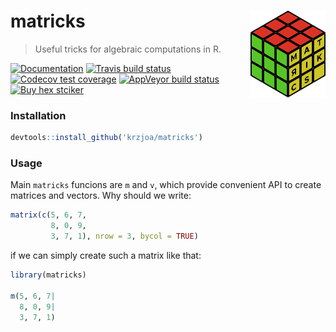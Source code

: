 # matricks <img src='man/logo_draft2.svg' align="right" height="139" />
> Useful tricks for algebraic computations in R.

[![Documentation](https://img.shields.io/badge/documentation-matricks-orange.svg?colorB=E91E63)](http://krzjoa.github.io/matricks)
[![Travis build status](https://travis-ci.org/krzjoa/matricks.svg?branch=master)](https://travis-ci.org/krzjoa/matricks)
[![Codecov test coverage](https://codecov.io/gh/krzjoa/matricks/branch/master/graph/badge.svg)](https://codecov.io/gh/krzjoa/matricks?branch=master)
[![AppVeyor build status](https://ci.appveyor.com/api/projects/status/github/krzjoa/matricks?branch=master&svg=true)](https://ci.appveyor.com/project/krzjoa/matricks)
[![Buy hex stciker](https://img.shields.io/badge/buy%20hex-matricks-green)](https://www.redbubble.com/people/krzjoa/works/43111073-matricks-r-package-hex?asc=u&kind=sticker&p=sticker&size=small)
  
  

### Installation
```r
devtools::install_github('krzjoa/matricks')
```
### Usage
Main `matricks` funcions are `m` and `v`, which provide convenient API to create matrices and vectors.  Why should we write:
```r
matrix(c(5, 6, 7,
         8, 0, 9,
         3, 7, 1), nrow = 3, bycol = TRUE)
```
if we can simply create such a matrix like that:
```r
library(matricks)

m(5, 6, 7|
  8, 0, 9|
  3, 7, 1)

```
      

